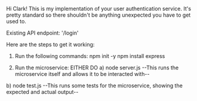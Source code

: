Hi Clark! This is my implementation of your user authentication service. It's pretty standard so there shouldn't be anything unexpected you have to get used to.

Existing API endpoint: '/login'

Here are the steps to get it working:
1. Run the following commands:
npm init -y
npm install express

2. Run the microservice:
EITHER DO
a) node server.js
--This runs the microservice itself and allows it to be interacted with--

b) node test.js
--This runs some tests for the microservice, showing the expected and actual output--